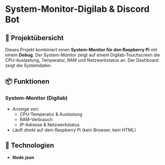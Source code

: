 # System-Monitor-Digilab & Discord Bot

## 🔧 Projektübersicht

Dieses Projekt kombiniert einen **System-Monitor für den Raspberry Pi** mit einem **Debug**. Der System-Monitor zeigt auf einem Digilab-Touchscreen die CPU-Auslastung, Temperatur, RAM und Netzwerkstatus an. Der Dashboard zeigt die Systemdaten.

## 📦 Funktionen

### System-Monitor (Digilab)
- Anzeige von:
  - CPU-Temperatur & Auslastung
  - RAM-Verbrauch
  - IP-Adresse & Netzwerkstatus
- Läuft direkt auf dem Raspberry Pi (kein Browser, kein HTML)

## 🚀 Technologien
- **Node.json**
